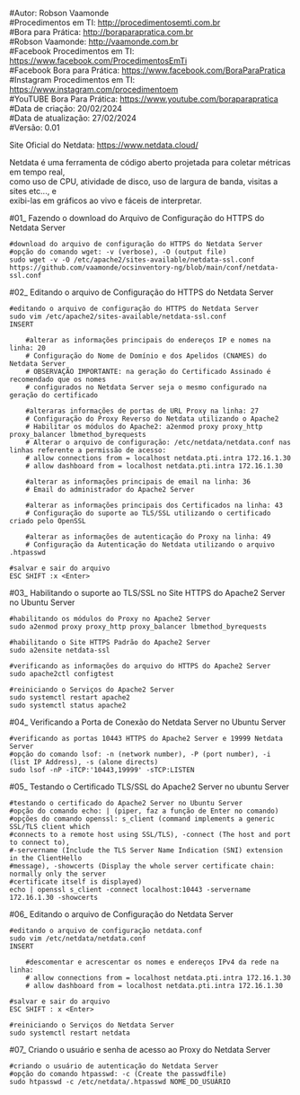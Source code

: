 #Autor: Robson Vaamonde<br>
#Procedimentos em TI: http://procedimentosemti.com.br<br>
#Bora para Prática: http://boraparapratica.com.br<br>
#Robson Vaamonde: http://vaamonde.com.br<br>
#Facebook Procedimentos em TI: https://www.facebook.com/ProcedimentosEmTi<br>
#Facebook Bora para Prática: https://www.facebook.com/BoraParaPratica<br>
#Instagram Procedimentos em TI: https://www.instagram.com/procedimentoem<br>
#YouTUBE Bora Para Prática: https://www.youtube.com/boraparapratica<br>
#Data de criação: 20/02/2024<br>
#Data de atualização: 27/02/2024<br>
#Versão: 0.01<br>

Site Oficial do Netdata: https://www.netdata.cloud/<br>

Netdata é uma ferramenta de código aberto projetada para coletar métricas em tempo real,<br>
como uso de CPU, atividade de disco, uso de largura de banda, visitas a sites etc..., e<br>
exibi-las em gráficos ao vivo e fáceis de interpretar.

#01_ Fazendo o download do Arquivo de Configuração do HTTPS do Netdata Server<br>

	#download do arquivo de configuração do HTTPS do Netdata Server
	#opção do comando wget: -v (verbose), -O (output file)
	sudo wget -v -O /etc/apache2/sites-available/netdata-ssl.conf https://github.com/vaamonde/ocsinventory-ng/blob/main/conf/netdata-ssl.conf

#02_ Editando o arquivo de Configuração do HTTPS do Netdata Server<br>

	#editando o arquivo de configuração do HTTPS do Netdata Server
	sudo vim /etc/apache2/sites-available/netdata-ssl.conf
	INSERT

		#alterar as informações principais do endereços IP e nomes na linha: 20
		# Configuração do Nome de Domínio e dos Apelidos (CNAMES) do Netdata Server
		# OBSERVAÇÃO IMPORTANTE: na geração do Certificado Assinado é recomendado que os nomes
		# configurados no Netdata Server seja o mesmo configurado na geração do certificado

		#alteraras informações de portas de URL Proxy na linha: 27
		# Configuração do Proxy Reverso do Netdata utilizando o Apache2
		# Habilitar os módulos do Apache2: a2enmod proxy proxy_http proxy_balancer lbmethod_byrequests
		# Alterar o arquivo de configuração: /etc/netdata/netdata.conf nas linhas referente a permissão de acesso:
		# allow connections from = localhost netdata.pti.intra 172.16.1.30
		# allow dashboard from = localhost netdata.pti.intra 172.16.1.30

		#alterar as informações principais de email na linha: 36
		# Email do administrador do Apache2 Server

		#alterar as informações principais dos Certificados na linha: 43
		# Configuração do suporte ao TLS/SSL utilizando o certificado criado pelo OpenSSL

		#alterar as informações de autenticação do Proxy na linha: 49
		# Configuração da Autenticação do Netdata utilizando o arquivo .htpasswd

	#salvar e sair do arquivo
	ESC SHIFT :x <Enter>

#03_ Habilitando o suporte ao TLS/SSL no Site HTTPS do Apache2 Server no Ubuntu Server<br>

	#habilitando os módulos do Proxy no Apache2 Server
	sudo a2enmod proxy proxy_http proxy_balancer lbmethod_byrequests
	
	#habilitando o Site HTTPS Padrão do Apache2 Server
	sudo a2ensite netdata-ssl

	#verificando as informações do arquivo do HTTPS do Apache2 Server
	sudo apache2ctl configtest

	#reiniciando o Serviços do Apache2 Server
	sudo systemctl restart apache2
	sudo systemctl status apache2

#04_ Verificando a Porta de Conexão do Netdata Server no Ubuntu Server<br>

	#verificando as portas 10443 HTTPS do Apache2 Server e 19999 Netdata Server
	#opção do comando lsof: -n (network number), -P (port number), -i (list IP Address), -s (alone directs)
	sudo lsof -nP -iTCP:'10443,19999' -sTCP:LISTEN

#05_ Testando o Certificado TLS/SSL do Apache2 Server no ubuntu Server<br>

	#testando o certificado do Apache2 Server no Ubuntu Server
	#opção do comando echo: | (piper, faz a função de Enter no comando)
	#opções do comando openssl: s_client (command implements a generic SSL/TLS client which 
	#connects to a remote host using SSL/TLS), -connect (The host and port to connect to),
	#-servername (Include the TLS Server Name Indication (SNI) extension in the ClientHello 
	#message), -showcerts (Display the whole server certificate chain: normally only the server 
	#certificate itself is displayed)
	echo | openssl s_client -connect localhost:10443 -servername 172.16.1.30 -showcerts

#06_ Editando o arquivo de Configuração do Netdata Server<br>

	#editando o arquivo de configuração netdata.conf
	sudo vim /etc/netdata/netdata.conf
	INSERT

		#descomentar e acrescentar os nomes e endereços IPv4 da rede na linha:
		# allow connections from = localhost netdata.pti.intra 172.16.1.30
		# allow dashboard from = localhost netdata.pti.intra 172.16.1.30

	#salvar e sair do arquivo
	ESC SHIFT : x <Enter>

	#reiniciando o Serviços do Netdata Server
	sudo systemctl restart netdata

#07_ Criando o usuário e senha de acesso ao Proxy do Netdata Server<br>

	#criando o usuário de autenticação do Netdata Server
	#opção do comando htpasswd: -c (Create the passwdfile)
	sudo htpasswd -c /etc/netdata/.htpasswd NOME_DO_USUÁRIO